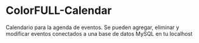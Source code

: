 # ColorFULL-Calendar
Calendario para la agenda de eventos. Se pueden agregar, eliminar y modificar eventos conectados a una base de datos MySQL en tu localhost
